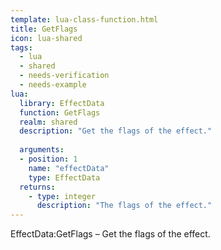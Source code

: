 ```yaml
---
template: lua-class-function.html
title: GetFlags
icon: lua-shared
tags:
  - lua
  - shared
  - needs-verification
  - needs-example
lua:
  library: EffectData
  function: GetFlags
  realm: shared
  description: "Get the flags of the effect."
  
  arguments:
  - position: 1
    name: "effectData"
    type: EffectData
  returns:
    - type: integer
      description: "The flags of the effect."
---
```


<div class="lua__search__keywords">
EffectData:GetFlags &#x2013; Get the flags of the effect.
</div>
